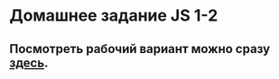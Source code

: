 # Домашнее задание JS 1-2

<h2>Посмотреть рабочий вариант можно сразу <a href="http://10.skm.pp.ua/js-1-2"><b>здесь</b></a>.</h2>